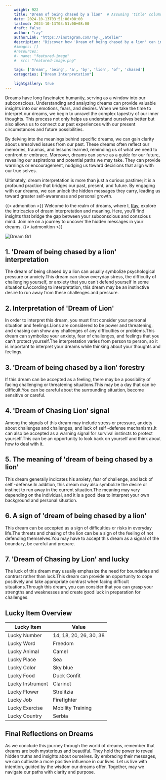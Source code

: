 ```yaml
---
    weight: 922
    title: "Dream of being chased by a lion"  # Assuming 'title' column exists
    date: 2024-10-13T03:51:00+08:00
    lastmod: 2024-10-13T03:51:00+08:00
    draft: false
    author: "ray"
    authorLink: "https://instagram.com/ray._.atelier"
    description: "Discover how 'Dream of being chased by a lion' can interpret your future and uncover its significant meanings in your life."
    #images: []
    #resources:
    #- name: "featured-image"
    #  src: "featured-image.png"
    
    tags: ['Dream', 'being', 'a', 'by', 'lion', 'of', 'chased']
    categories: ["Dream Interpretation"]
    
    lightgallery: true
---
```

    
Dreams have long fascinated humanity, serving as a window into our subconscious. Understanding and analyzing dreams can provide valuable insights into our emotions, fears, and desires. When we take the time to interpret our dreams, we begin to unravel the complex tapestry of our inner thoughts. This process not only helps us understand ourselves better but also allows us to connect our past experiences with our present circumstances and future possibilities.

By delving into the meanings behind specific dreams, we can gain clarity about unresolved issues from our past. These dreams often reflect our memories, traumas, and lessons learned, reminding us of what we need to confront or embrace. Moreover, dreams can serve as a guide for our future, revealing our aspirations and potential paths we may take. They can provide warnings or encouragement, nudging us toward decisions that align with our true selves.

Ultimately, dream interpretation is more than just a curious pastime; it is a profound practice that bridges our past, present, and future. By engaging with our dreams, we can unlock the hidden messages they carry, leading us toward greater self-awareness and personal growth.

{{< admonition >}}
Welcome to the realm of dreams, where I, [Ray](https://instagram.com/ray._.atelier), explore the intricacies of dream interpretation and meaning. Here, you’ll find insights that bridge the gap between your subconscious and conscious mind. Join me on a journey to uncover the hidden messages in your dreams.
{{< /admonition >}}

![Dream Grl](https://cdn.pixabay.com/photo/2017/11/02/03/35/gothic-2910057_1280.jpg "Dream Grl")

## 1. 'Dream of being chased by a lion' interpretation
The dream of being chased by a lion can usually symbolize psychological pressure or anxiety.This dream can show everyday stress, the difficulty of challenging yourself, or anxiety that you can't defend yourself in some situations.According to interpretation, this dream may be an instinctive desire to run away from these challenges and pressure.

## 2. Interpretation of 'Dream of Lion'
In order to interpret this dream, you must first consider your personal situation and feelings.Lions are considered to be power and threatening, and chasing can show any challenges of any difficulties or problems.This dream can symbolize your anxiety, fear of challenges, and feelings that you can't protect yourself.The interpretation varies from person to person, so it is important to interpret your dreams while thinking about your thoughts and feelings.

## 3. 'Dream of being chased by a lion' forestry
If this dream can be accepted as a feeling, there may be a possibility of facing challenging or threatening situations.This may be a day that can be difficult.You can be careful about the surrounding situation, become sensitive or careful.

## 4. 'Dream of Chasing Lion' signal
Among the signals of this dream may include stress or pressure, anxiety about challenges and challenges, and lack of self -defense mechanisms.It can also be accepted as a warning signal for survival instincts to protect yourself.This can be an opportunity to look back on yourself and think about how to deal with it.

## 5. The meaning of 'dream of being chased by a lion'
This dream generally indicates his anxiety, fear of challenge, and lack of self -defense.In addition, this dream may also symbolize the desire or instinct to run away in the current situation.The meaning may vary depending on the individual, and it is a good idea to interpret your own background and personal situation.

## 6. A sign of 'dream of being chased by a lion'
This dream can be accepted as a sign of difficulties or risks in everyday life.The threats and chasing of the lion can be a sign of the feeling of not defending themselves.You may have to accept this dream as a signal of the boundary, be careful and prepare.

## 7. 'Dream of Chasing by Lion' and lucky
The luck of this dream may usually emphasize the need for boundaries and contrast rather than luck.This dream can provide an opportunity to cope positively and take appropriate contrast when facing difficult situations.Through this dream, you can consider that you can grasp your strengths and weaknesses and create good luck in preparation for challenges.

## Lucky Item Overview
| Lucky Item          | Value              |
|---------------|--------------------|
| Lucky Number        | 14, 18, 20, 26, 30, 38  |
| Lucky Word          | Freedom |
| Lucky Animal        | Camel |
| Lucky Place         | Sea     |
| Lucky Color         | Sky blue     |
| Lucky Food          | Duck Confit      |
| Lucky Instrument    | Clarinet |
| Lucky Flower        | Strelitzia    |
| Lucky Job           | Firefighter       |
| Lucky Exercise      | Mobility Training  |
| Lucky Country       | Serbia    |


##  Final Reflections on Dreams

As we conclude this journey through the world of dreams, remember that dreams are both mysterious and beautiful. They hold the power to reveal hidden truths and insights about ourselves. By embracing their messages, we can cultivate a more positive influence in our lives. Let us live with intention, guided by the wisdom our dreams offer. Together, may we navigate our paths with clarity and purpose.
